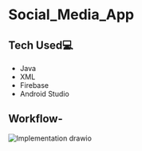 # Social_Media_App


## Tech Used💻
- Java
- XML
- Firebase
- Android Studio


## Workflow-

![Implementation drawio](https://user-images.githubusercontent.com/78664749/144966504-f289a55a-9885-4423-838f-7d0b1454fd1f.png)

